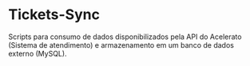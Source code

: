 # Tickets-Sync
Scripts para consumo de dados disponibilizados pela API do Acelerato (Sistema de atendimento) e armazenamento em um banco de dados externo (MySQL).
